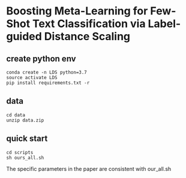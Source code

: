 # Boosting Meta-Learning for Few-Shot Text Classification via Label-guided Distance Scaling

## create python env

```
conda create -n LDS python=3.7
source activate LDS
pip install requirements.txt -r
```

## data
```
cd data
unzip data.zip
```

## quick start
```
cd scripts
sh ours_all.sh
```
The specific parameters in the paper are consistent with our_all.sh
